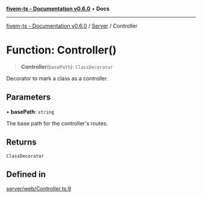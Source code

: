 [**fivem-ts - Documentation v0.6.0**](../../../README.md) • **Docs**

***

[fivem-ts - Documentation v0.6.0](../../../README.md) / [Server](../README.md) / Controller

# Function: Controller()

> **Controller**(`basePath`): `ClassDecorator`

Decorator to mark a class as a controller.

## Parameters

• **basePath**: `string`

The base path for the controller's routes.

## Returns

`ClassDecorator`

## Defined in

[server/web/Controller.ts:9](https://github.com/Purpose-Dev/fivem-ts/blob/main/src/server/web/Controller.ts#L9)
